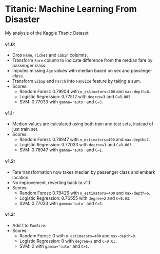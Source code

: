# Titanic: Machine Learning From Disaster

My analysis of the Kaggle Titanic Dataset

#### v1.0:
* Drop `Name`, `Ticket` and `Cabin` columns.
* Transform `Fare` column to indicate difference from the median fare by passenger class.
* Imputes missing `Age` values with median based on sex and passenger class.
* Transform `SibSp` and `Parch` into `FamSize` feature by taking a sum.
* Scores:
    * Random Forest: 0.79904 with `n_estimators=300` and `max-depth=6`.
    * Logistic Regression: 0.77512 with `degree=3` and `C=0.005`.
    * SVM: 0.77033 with `gamma='auto'` and `C=3`.

#### v1.1:
* Median values are calculated using both train and test sets, instead of just train set.
* Scores:
    * Random Forest: 0.78947 with `n_estimators=400` and `max-depth=7`.
    * Logistic Regression: 0.77033 with `degree=3` and `C=0.003`.
    * SVM: 0.78947 with `gamma='auto'` and `C=1`.

#### v1.2:
* Fare transformation now takes median by passenger class and embark location.
* No improvement, reverting back to v1.1.
* Scores:
    * Random Forest: 0.79426 with `n_estimators=400` and `max-depth=6`.
    * Logistic Regression: 0.76555 with `degree=2` and `C=0.03`.
    * SVM: 0.77033 with `gamma='auto'` and `C=3`.

#### v1.3:
* Add 1 to `FamSize`.
* Scores:
    * Random Forest: 0 with `n_estimators=400` and `max-depth=8`.
    * Logistic Regression: 0 with `degree=2` and `C=0.03`.
    * SVM: 0 with `gamma='auto'` and `C=1`.